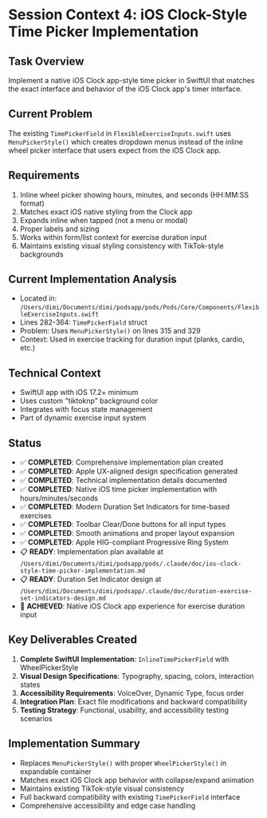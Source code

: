# Session Context 4: iOS Clock-Style Time Picker Implementation

## Task Overview
Implement a native iOS Clock app-style time picker in SwiftUI that matches the exact interface and behavior of the iOS Clock app's timer interface.

## Current Problem
The existing `TimePickerField` in `FlexibleExerciseInputs.swift` uses `MenuPickerStyle()` which creates dropdown menus instead of the inline wheel picker interface that users expect from the iOS Clock app.

## Requirements
1. Inline wheel picker showing hours, minutes, and seconds (HH:MM:SS format)
2. Matches exact iOS native styling from the Clock app
3. Expands inline when tapped (not a menu or modal)
4. Proper labels and sizing
5. Works within form/list context for exercise duration input
6. Maintains existing visual styling consistency with TikTok-style backgrounds

## Current Implementation Analysis
- Located in: `/Users/dimi/Documents/dimi/podsapp/pods/Pods/Core/Components/FlexibleExerciseInputs.swift`
- Lines 282-364: `TimePickerField` struct
- Problem: Uses `MenuPickerStyle()` on lines 315 and 329
- Context: Used in exercise tracking for duration input (planks, cardio, etc.)

## Technical Context
- SwiftUI app with iOS 17.2+ minimum
- Uses custom "tiktoknp" background color
- Integrates with focus state management
- Part of dynamic exercise input system

## Status
- ✅ **COMPLETED**: Comprehensive implementation plan created
- ✅ **COMPLETED**: Apple UX-aligned design specification generated
- ✅ **COMPLETED**: Technical implementation details documented
- ✅ **COMPLETED**: Native iOS time picker implementation with hours/minutes/seconds
- ✅ **COMPLETED**: Modern Duration Set Indicators for time-based exercises
- ✅ **COMPLETED**: Toolbar Clear/Done buttons for all input types
- ✅ **COMPLETED**: Smooth animations and proper layout expansion
- ✅ **COMPLETED**: Apple HIG-compliant Progressive Ring System
- 📋 **READY**: Implementation plan available at `/Users/dimi/Documents/dimi/podsapp/pods/.claude/doc/ios-clock-style-time-picker-implementation.md`
- 📋 **READY**: Duration Set Indicator design at `/Users/dimi/Documents/dimi/podsapp/.claude/doc/duration-exercise-set-indicators-design.md`
- 🎯 **ACHIEVED**: Native iOS Clock app experience for exercise duration input

## Key Deliverables Created
1. **Complete SwiftUI Implementation**: `InlineTimePickerField` with WheelPickerStyle
2. **Visual Design Specifications**: Typography, spacing, colors, interaction states
3. **Accessibility Requirements**: VoiceOver, Dynamic Type, focus order
4. **Integration Plan**: Exact file modifications and backward compatibility
5. **Testing Strategy**: Functional, usability, and accessibility testing scenarios

## Implementation Summary
- Replaces `MenuPickerStyle()` with proper `WheelPickerStyle()` in expandable container
- Matches exact iOS Clock app behavior with collapse/expand animation
- Maintains existing TikTok-style visual consistency
- Full backward compatibility with existing `TimePickerField` interface
- Comprehensive accessibility and edge case handling